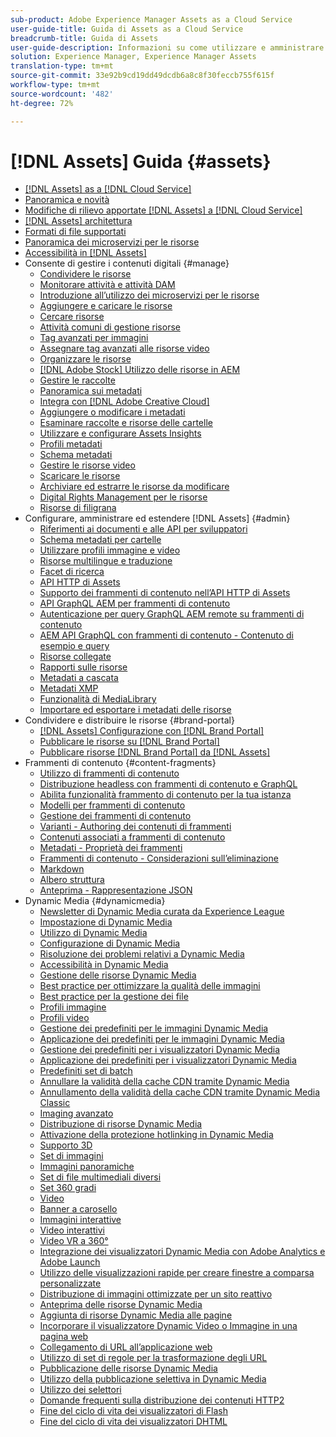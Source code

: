 ```yaml
---
sub-product: Adobe Experience Manager Assets as a Cloud Service
user-guide-title: Guida di Assets as a Cloud Service
breadcrumb-title: Guida di Assets
user-guide-description: Informazioni su come utilizzare e amministrare Experience Manager Assets as a Cloud Service.
solution: Experience Manager, Experience Manager Assets
translation-type: tm+mt
source-git-commit: 33e92b9cd19dd49dcdb6a8c8f30feccb755f615f
workflow-type: tm+mt
source-wordcount: '482'
ht-degree: 72%

---
```



# [!DNL Assets] Guida  {#assets}

+ [[!DNL Assets] as a [!DNL Cloud Service]](/help/assets/home.md)
+ [Panoramica e novità](overview.md)
+ [Modifiche di rilievo apportate  [!DNL Assets] a [!DNL Cloud Service]](assets-cloud-changes.md)
+ [[!DNL Assets] architettura](architecture.md)
+ [Formati di file supportati](file-format-support.md)
+ [Panoramica dei microservizi per le risorse](asset-microservices-overview.md)
+ [Accessibilità in [!DNL Assets]](accessibility.md)
+ Consente di gestire i contenuti digitali {#manage}
   + [Condividere le risorse](share-assets.md)
   + [Monitorare attività e attività DAM](assets-activity-history.md)
   + [Introduzione all’utilizzo dei microservizi per le risorse](asset-microservices-configure-and-use.md)
   + [Aggiungere e caricare le risorse](add-assets.md)
   + [Cercare risorse](search-assets.md)
   + [Attività comuni di gestione risorse](manage-digital-assets.md)
   + [Tag avanzati per immagini](smart-tags.md)
   + [Assegnare tag avanzati alle risorse video](smart-tags-video-assets.md)
   + [Organizzare le risorse](organize-assets.md)
   + [ [!DNL Adobe Stock] Utilizzo delle risorse in AEM](aem-assets-adobe-stock.md)
   + [Gestire le raccolte](manage-collections.md)
   + [Panoramica sui metadati](manage-metadata.md)
   + [Integra con [!DNL Adobe Creative Cloud]](aem-cc-integration-best-practices.md)
   + [Aggiungere o modificare i metadati](meta-edit.md)
   + [Esaminare raccolte e risorse delle cartelle](bulk-approval.md)
   + [Utilizzare e configurare Assets Insights](assets-insights.md)
   + [Profili metadati](metadata-profiles.md)
   + [Schema metadati](metadata-schemas.md)
   + [Gestire le risorse video](manage-video-assets.md)
   + [Scaricare le risorse](download-assets-from-aem.md)
   + [Archiviare ed estrarre le risorse da modificare](check-out-and-submit-assets.md)
   + [Digital Rights Management per le risorse](drm.md)
   + [Risorse di filigrana](watermark-assets.md)
+ Configurare, amministrare ed estendere [!DNL Assets] {#admin}
   + [Riferimenti ai documenti e alle API per sviluppatori](developer-reference-material-apis.md)
   + [Schema metadati per cartelle](folder-metadata-schema.md)
   + [Utilizzare profili immagine e video](/help/assets/dynamic-media/about-image-video-profiles.md)
   + [Risorse multilingue e traduzione](translate-assets.md)
   + [Facet di ricerca](search-facets.md)
   + [API HTTP di Assets](mac-api-assets.md)
   + [Supporto dei frammenti di contenuto nell’API HTTP di Assets](content-fragments/assets-api-content-fragments.md)
   + [API GraphQL AEM per frammenti di contenuto](content-fragments/graphql-api-content-fragments.md)
   + [Autenticazione per query GraphQL AEM remote su frammenti di contenuto](content-fragments/graphql-authentication-content-fragments.md)
   + [AEM API GraphQL con frammenti di contenuto - Contenuto di esempio e query](/help/assets/content-fragments/content-fragments-graphql-samples.md)
   + [Risorse collegate](use-assets-across-connected-assets-instances.md)
   + [Rapporti sulle risorse](asset-reports.md)
   + [Metadati a cascata](cascading-metadata.md)
   + [Metadati XMP](xmp-metadata.md)
   + [Funzionalità di MediaLibrary](medialibrary.md)
   + [Importare ed esportare i metadati delle risorse](metadata-import-export.md)
+ Condividere e distribuire le risorse {#brand-portal}
   + [ [!DNL Assets] Configurazione con [!DNL Brand Portal]](configure-aem-assets-with-brand-portal.md)
   + [Pubblicare le risorse su [!DNL Brand Portal]](publish-to-brand-portal.md)
   + [Pubblicare risorse  [!DNL Brand Portal] da [!DNL Assets]](https://experienceleague.adobe.com/docs/experience-manager-brand-portal/using/asset-sourcing-in-brand-portal/brand-portal-asset-sourcing.html?lang=en)
+ Frammenti di contenuto {#content-fragments}
   + [Utilizzo di frammenti di contenuto](content-fragments/content-fragments.md)
   + [Distribuzione headless con frammenti di contenuto e GraphQL](content-fragments/content-fragments-graphql.md)
   + [Abilita funzionalità frammento di contenuto per la tua istanza](content-fragments/content-fragments-configuration-browser.md)
   + [Modelli per frammenti di contenuto](content-fragments/content-fragments-models.md)
   + [Gestione dei frammenti di contenuto](content-fragments/content-fragments-managing.md)
   + [Varianti - Authoring dei contenuti di frammenti](content-fragments/content-fragments-variations.md)
   + [Contenuti associati a frammenti di contenuto](content-fragments/content-fragments-assoc-content.md)
   + [Metadati - Proprietà dei frammenti](content-fragments/content-fragments-metadata.md)
   + [Frammenti di contenuto - Considerazioni sull’eliminazione](content-fragments/content-fragments-delete.md)
   + [Markdown](content-fragments/content-fragments-markdown.md)
   + [Albero struttura](/help/assets/content-fragments/content-fragments-structure-tree.md)
   + [Anteprima - Rappresentazione JSON](/help/assets/content-fragments/content-fragments-json-preview.md)
+ Dynamic Media {#dynamicmedia}
   + [Newsletter di Dynamic Media curata da Experience League](dynamic-media/dynamic-media-newsletter.md)
   + [Impostazione di Dynamic Media](dynamic-media/administering-dynamic-media.md)
   + [Utilizzo di Dynamic Media](dynamic-media/dynamic-media.md)
   + [Configurazione di Dynamic Media](dynamic-media/config-dm.md)
   + [Risoluzione dei problemi relativi a Dynamic Media](dynamic-media/troubleshoot-dm.md)
   + [Accessibilità in Dynamic Media](dynamic-media/accessibility-dm.md)
   + [Gestione delle risorse Dynamic Media](dynamic-media/managing-assets.md)
   + [Best practice per ottimizzare la qualità delle immagini](dynamic-media/best-practices-for-optimizing-the-quality-of-your-images.md)
   + [Best practice per la gestione dei file](dynamic-media/best-practices-for-file-management.md)
   + [Profili immagine](dynamic-media/image-profiles.md)
   + [Profili video](dynamic-media/video-profiles.md)
   + [Gestione dei predefiniti per le immagini Dynamic Media](dynamic-media/managing-image-presets.md)
   + [Applicazione dei predefiniti per le immagini Dynamic Media](dynamic-media/image-presets.md)
   + [Gestione dei predefiniti per i visualizzatori Dynamic Media](dynamic-media/managing-viewer-presets.md)
   + [Applicazione dei predefiniti per i visualizzatori Dynamic Media](dynamic-media/viewer-presets.md)
   + [Predefiniti set di batch](dynamic-media/batch-set-presets-dm.md)
   + [Annullare la validità della cache CDN tramite Dynamic Media](dynamic-media/invalidate-cdn-cache-dynamic-media.md)
   + [Annullamento della validità della cache CDN tramite Dynamic Media Classic](dynamic-media/invalidate-cdn-cache-dm-classic.md)
   + [Imaging avanzato](dynamic-media/imaging-faq.md)
   + [Distribuzione di risorse Dynamic Media](dynamic-media/delivering-dynamic-media-assets.md)
   + [Attivazione della protezione hotlinking in Dynamic Media](dynamic-media/hotlink-protection.md)
   + [Supporto 3D](dynamic-media/assets-3d.md)
   + [Set di immagini](dynamic-media/image-sets.md)
   + [Immagini panoramiche](dynamic-media/panoramic-images.md)
   + [Set di file multimediali diversi](dynamic-media/mixed-media-sets.md)
   + [Set 360 gradi](dynamic-media/spin-sets.md)
   + [Video](dynamic-media/video.md)
   + [Banner a carosello](dynamic-media/carousel-banners.md)
   + [Immagini interattive](dynamic-media/interactive-images.md)
   + [Video interattivi](dynamic-media/interactive-videos.md)
   + [Video VR a 360°](dynamic-media/360-video.md)
   + [Integrazione dei visualizzatori Dynamic Media con Adobe Analytics e Adobe Launch](dynamic-media/launch.md)
   + [Utilizzo delle visualizzazioni rapide per creare finestre a comparsa personalizzate](dynamic-media/custom-pop-ups.md)
   + [Distribuzione di immagini ottimizzate per un sito reattivo](dynamic-media/responsive-site.md)
   + [Anteprima delle risorse Dynamic Media](dynamic-media/previewing-assets.md)
   + [Aggiunta di risorse Dynamic Media alle pagine](dynamic-media/adding-dynamic-media-assets-to-pages.md)
   + [Incorporare il visualizzatore Dynamic Video o Immagine in una pagina web](dynamic-media/embed-code.md)
   + [Collegamento di URL all’applicazione web](dynamic-media/linking-urls-to-yourwebapplication.md)
   + [Utilizzo di set di regole per la trasformazione degli URL](dynamic-media/using-rulesets-to-transform-urls.md)
   + [Pubblicazione delle risorse Dynamic Media](dynamic-media/publishing-dynamicmedia-assets.md)
   + [Utilizzo della pubblicazione selettiva in Dynamic Media](dynamic-media/selective-publishing.md)
   + [Utilizzo dei selettori](dynamic-media/working-with-selectors.md)
   + [Domande frequenti sulla distribuzione dei contenuti HTTP2](dynamic-media/http2faq.md)
   + [Fine del ciclo di vita dei visualizzatori di Flash](dynamic-media/flash-viewers-eol.md)
   + [Fine del ciclo di vita dei visualizzatori DHTML](dynamic-media/dhtml-viewer-endoflifefaqs.md)
